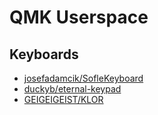 # QMK Userspace

## Keyboards

- [josefadamcik/SofleKeyboard](https://github.com/josefadamcik/SofleKeyboard)
- [duckyb/eternal-keypad](https://github.com/duckyb/eternal-keypad)
- [GEIGEIGEIST/KLOR](https://github.com/GEIGEIGEIST/KLOR)

